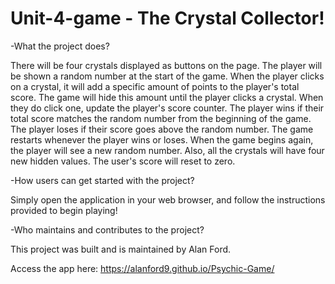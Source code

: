 # Unit-4-game - The Crystal Collector!

-What the project does?

There will be four crystals displayed as buttons on the page.
The player will be shown a random number at the start of the game.
When the player clicks on a crystal, it will add a specific amount of points to the player's total score.
The game will hide this amount until the player clicks a crystal.
When they do click one, update the player's score counter.
The player wins if their total score matches the random number from the beginning of the game.
The player loses if their score goes above the random number.
The game restarts whenever the player wins or loses.
When the game begins again, the player will see a new random number. Also, all the crystals will have four new hidden values. 
The user's score will reset to zero.

-How users can get started with the project?

Simply open the application in your web browser, and follow the instructions provided to begin playing!

-Who maintains and contributes to the project?

This project was built and is maintained by Alan Ford.

Access the app here: https://alanford9.github.io/Psychic-Game/
